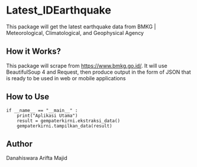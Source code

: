# Latest_IDEarthquake
This package will get the latest earthquake data from BMKG | Meteorological, Climatological, and Geophysical Agency

## How it Works?
This package will scrape from https://www.bmkg.go.id/. 
It will use BeautifulSoup 4 and Request, then produce output in the form of JSON that is ready to be used in web or mobile applications 

## How to Use
```
if __name__ == "__main__" :
    print("Aplikasi Utama")
    result = gempaterkirni.ekstraksi_data()
    gempaterkirni.tampilkan_data(result)
```

## Author
Danahiswara Arifta Majid
